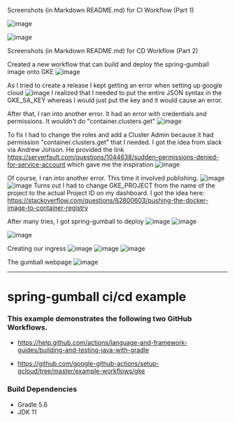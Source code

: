 Screenshots (in Markdown README.md) for CI Workflow (Part 1)

![image](https://user-images.githubusercontent.com/82182536/168405093-d294d8e1-b0d4-4d1f-9e84-96b6e6f85b61.png)

![image](https://user-images.githubusercontent.com/82182536/168405071-9115c394-33bc-4311-8e2d-47e683eac094.png)

Screenshots (in Markdown README.md) for CD Workflow (Part 2)

Created a new workflow that can build and deploy the spring-gumball image onto GKE
![image](https://user-images.githubusercontent.com/82182536/168409935-89f69e75-09ed-4dd2-97a8-e2bc781ace6f.png)

As I tried to create a release I kept getting an error when setting up google cloud
![image](https://user-images.githubusercontent.com/82182536/168410028-7e39f9df-2fa5-460d-b23d-ed38b62a8a35.png)
I realized that I needed to put the entire JSON syntax in the GKE_SA_KEY whereas I would just put the key and it would cause an error.

After that, I ran into another error. It had an error with credentials and permissions. It wouldn't do "container.clusters.get"
![image](https://user-images.githubusercontent.com/82182536/168410094-c314e7b5-93aa-43b1-983b-cd40567ad37c.png)

To fix I had to change the roles and add a Cluster Admin because it had permission "container.clusters.get" that I needed. I got the idea from slack via Andrew Johson. He provided the link https://serverfault.com/questions/1044638/sudden-permissions-denied-for-service-account which gave me the inspiration
![image](https://user-images.githubusercontent.com/82182536/168410237-cd4fabc8-b426-4f5e-aa12-8e039866a332.png)

Of course, I ran into another error. This time it involved publishing.
![image](https://user-images.githubusercontent.com/82182536/168410357-2f435d71-03a8-446d-ae48-f1bc0145e563.png)
![image](https://user-images.githubusercontent.com/82182536/168410558-c9c43ea9-5656-471f-ad91-6c4a12cd2aa4.png)
Turns out I had to change GKE_PROJECT from the name of the project to the actual Project ID on my dashboard. I got the idea here: https://stackoverflow.com/questions/62800603/pushing-the-docker-image-to-container-registry

After many tries, I got spring-gumball to deploy
![image](https://user-images.githubusercontent.com/82182536/168410703-812d93c8-62d0-4508-935f-daa268d52503.png)
![image](https://user-images.githubusercontent.com/82182536/168410709-9ad5f095-7d7a-485a-a89a-798bdd46518d.png)

![image](https://user-images.githubusercontent.com/82182536/168410721-b08393f5-b7de-4fe6-9724-c5701781f741.png)

Creating our ingress
![image](https://user-images.githubusercontent.com/82182536/168410764-c070309c-77e4-4334-8749-c5b3e4855ae7.png)
![image](https://user-images.githubusercontent.com/82182536/168410867-f2d20dc8-2ad8-4e68-917f-4620348aeafb.png)
![image](https://user-images.githubusercontent.com/82182536/168410879-61339005-484f-4ac4-a202-a3e37ca8c825.png)

The gumball webpage
![image](https://user-images.githubusercontent.com/82182536/168410883-5bd315ae-dcb9-48c7-a98f-3341a0b5768d.png)

















-----------------------------------------------------------------------------------------------------------------------------------------------------------------------
# spring-gumball ci/cd example

### This example demonstrates the following two GitHub Workflows.

* https://help.github.com/actions/language-and-framework-guides/building-and-testing-java-with-gradle

* https://github.com/google-github-actions/setup-gcloud/tree/master/example-workflows/gke

### Build Dependencies

* Gradle 5.6
* JDK 11

